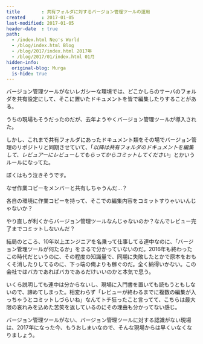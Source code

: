 ```yaml
---
title        : 共有フォルダに対するバージョン管理ツールの運用
created      : 2017-01-05
last-modified: 2017-01-05
header-date  : true
path:
  - /index.html Neo's World
  - /blog/index.html Blog
  - /blog/2017/index.html 2017年
  - /blog/2017/01/index.html 01月
hidden-info:
  original-blog: Murga
  is-hide: true
---
```


バージョン管理ツールがないレガシーな環境では、どこかしらのサーバのフォルダを共有設定にして、そこに置いたドキュメントを皆で編集したりすることがある。

うちの現場もそうだったのだが、去年ようやくバージョン管理ツールが導入された。

しかし、これまで共有フォルダにあったドキュメント類をその場でバージョン管理のリポジトリと同期させていて、「_以降は共有フォルダのドキュメントを編集して、レビュアーにレビューしてもらってからコミットしてください_」とかいうルールになってた。

ぼくはもう泣きそうです。

なぜ作業コピーをメンバーと共有しちゃうんだ…？

各自の環境に作業コピーを持って、そこでの編集内容をコミットすりゃいいんじゃないか？

やり直しが利くからバージョン管理ツールなんじゃないのか？なんでレビュー完了までコミットしないんだ？

結局のところ、10年以上エンジニアを名乗って仕事してる連中なのに、「バージョン管理ツールが何たるか」をまるで分かっていないのだ。2016年も終わったこの時代だというのに、その程度の知識量で、同期に失敗したとかで原本をおもくそ消したりしてるのに、下っ端の俺よりも稼ぐのだ。全く納得いかない。この会社ではバカであればバカであるだけいいのかと本気で思う。

いくら説明しても連中は分からないし、現場に入門書を置いても読もうともしないので、諦めてしまった。相変わらず「レビューが終わるまでに複数の編集が入っちゃうとコミットしづらいね」なんてトチ狂ったこと言ってて、こちらは最大限の哀れみを込めた苦笑を返しているのにその理由も分かってない感じ。

バージョン管理ツールがない、バージョン管理ツールに対する認識がない現場は、2017年になった今、もうおしまいなので、そんな現場からは早くいなくなりましょう。
